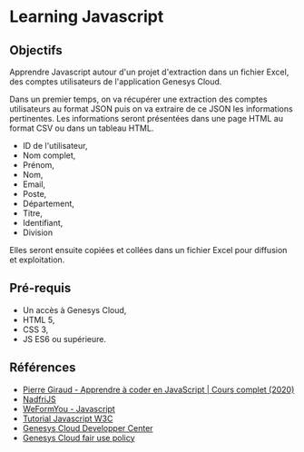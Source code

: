 # Learning Javascript

## Objectifs

Apprendre Javascript autour d'un projet d'extraction dans un fichier Excel, des comptes utilisateurs de l'application Genesys Cloud.

Dans un premier temps, on va récupérer une extraction des comptes utilisateurs au format JSON puis on va extraire de ce JSON les informations pertinentes.
Les informations seront présentées dans une page HTML au format CSV ou dans un tableau HTML.

- ID de l'utilisateur,
- Nom complet,
- Prénom,
- Nom,
- Email,
- Poste,
- Département,
- Titre,
- Identifiant,
- Division

Elles seront ensuite copiées et collées dans un fichier Excel pour diffusion et exploitation.

## Pré-requis
- Un accès à Genesys Cloud,
- HTML 5,
- CSS 3,
- JS ES6 ou supérieure.

## Références

- [Pierre Giraud - Apprendre à coder en JavaScript | Cours complet (2020)](https://www.pierre-giraud.com/javascript-apprendre-coder-cours/)
- [NadfriJS](https://www.youtube.com/@NadfriJS)
- [WeFormYou - Javascript](https://www.youtube.com/hashtag/weformyou)
- [Tutorial Javascript W3C](https://www.w3schools.com/js/)
- [Genesys Cloud Developper Center](https://developer.genesys.cloud/)
- [Genesys Cloud fair use policy](https://help.mypurecloud.com/articles/genesys-cloud-fair-use-policy/)
